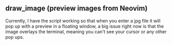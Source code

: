 ## draw_image (preview images from Neovim)

Currently, I have the script working so that when you enter a jpg file it will pop up with a preview in a floating window, a big issue right now is that the image overlays the terminal, meaning you can't see your cursor or any other pop ups.
